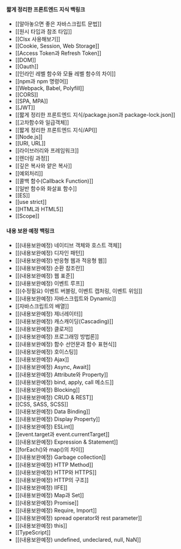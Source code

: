 
#### 짧게 정리한 프론트엔드 지식 백링크

- [[알아놓으면 좋은 자바스크립트 문법]]
- [[원시 타입과 참조 타입]]
- [[Clsx 사용해보기]]
- [[Cookie, Session, Web Storage]]
- [[Access Token과 Refresh Token]]
- [[DOM]]
- [[Oauth]]
- [[인라인 레벨 함수와 모듈 레벨 함수의 차이]]
- [[npm과 npm 명령어]]
- [[Webpack, Babel, Polyfill]]
- [[CORS]]
- [[SPA, MPA]]
- [[JWT]]
- [[짧게 정리한 프론트엔드 지식/package.json과 package-lock.json]]
- [[고차함수와 일급객체]]
- [[짧게 정리한 프론트엔드 지식/API]]
- [[Node.js]]
- [[URI, URL]]
- [[라이브러리와 프레임워크]]
- [[렌더링 과정]]
- [[깊은 복사와 얕은 복사]]
- [[예외처리]]
- [[콜백 함수(Callback Function)]]
- [[일반 함수와 화살표 함수]]
- [[ES]]
- [[use strict]]
- [[HTML과 HTML5]]
- [[Scope]]





#### 내용 보완 예정 백링크


- [[(내용보완예정) 네이티브 객체와 호스트 객체]]
- [[(내용보완예정) 디자인 패턴]]
- [[(내용보완예정) 반응형 웹과 적응형 웹]]
- [[(내용보완예정) 순환 참조란]]
- [[(내용보완예정) 웹 표준]]
- [[(내용보완예정) 이벤트 루프]]
- [[(수정필요) 이벤트 버블링, 이벤트 캡처링, 이벤트 위임]]
- [[(내용보완예정) 자바스크립트와 Dynamic]]
- [[자바스크립트의 배열]]
- [[(내용보완예정) 제너레이터]]
- [[(내용보완예정) 캐스캐이딩(Cascading)]]
- [[(내용보완예정) 클로저]]
- [[(내용보완예정) 프로그래밍 방법론]]
- [[(내용보완예정) 함수 선언문과 함수 표현식]]
- [[(내용보완예정) 호이스팅]]
- [[(내용보완예정) Ajax]]
- [[(내용보완예정) Async, Await]]
- [[(내용보완예정) Attribute와 Property]]
- [[(내용보완예정) bind, apply, call 메소드]]
- [[(내용보완예정) Blocking]]
- [[(내용보완예정) CRUD & REST]]
- [[CSS, SASS, SCSS]]
- [[(내용보완예정) Data Binding]]
- [[(내용보완예정) Display Property]]
- [[(내용보완예정) ESLint]]
- [[event.target과 event.currentTarget]]
- [[(내용보완예정) Expression & Statement]]
- [[forEach()와 map()의 차이]]
- [[(내용보완예정) Garbage collection]]
- [[(내용보완예정) HTTP Method]]
- [[(내용보완예정) HTTP와 HTTPS]]
- [[(내용보완예정) HTTP의 구조]]
- [[(내용보완예정) IIFE]]
- [[(내용보완예정) Map과 Set]]
- [[(내용보완예정) Promise]]
- [[(내용보완예정) Require, Import]]
- [[(내용보완예정) spread operator와 rest parameter]]
- [[(내용보완예정) this]]
- [[TypeScript]]
- [[(내용보완예정) undefined, undeclared, null, NaN]]
